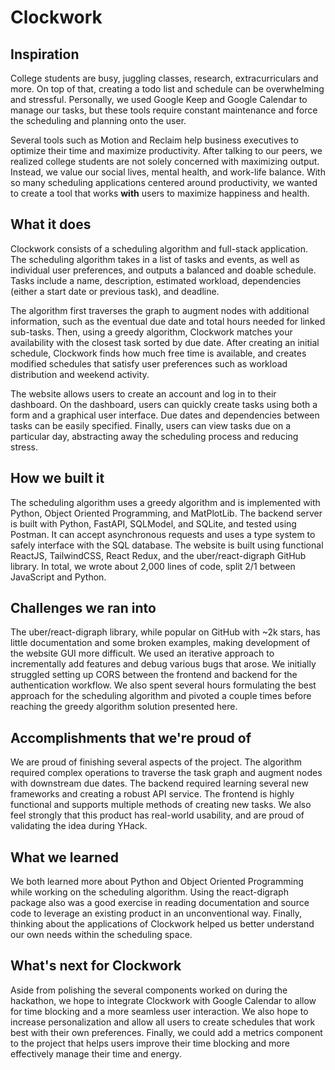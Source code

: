 # Clockwork

## Inspiration

College students are busy, juggling classes, research, extracurriculars and more. On top of that, creating a todo list and schedule can be overwhelming and stressful. Personally, we used Google Keep and Google Calendar to manage our tasks, but these tools require constant maintenance and force the scheduling and planning onto the user.

Several tools such as Motion and Reclaim help business executives to optimize their time and maximize productivity. After talking to our peers, we realized college students are not solely concerned with maximizing output. Instead, we value our social lives, mental health, and work-life balance. With so many scheduling applications centered around productivity, we wanted to create a tool that works **with** users to maximize happiness and health.

## What it does

Clockwork consists of a scheduling algorithm and full-stack application. The scheduling algorithm takes in a list of tasks and events, as well as individual user preferences, and outputs a balanced and doable schedule. Tasks include a name, description, estimated workload, dependencies (either a start date or previous task), and deadline.

The algorithm first traverses the graph to augment nodes with additional information, such as the eventual due date and total hours needed for linked sub-tasks. Then, using a greedy algorithm, Clockwork matches your availability with the closest task sorted by due date. After creating an initial schedule, Clockwork finds how much free time is available, and creates modified schedules that satisfy user preferences such as workload distribution and weekend activity.

The website allows users to create an account and log in to their dashboard. On the dashboard, users can quickly create tasks using both a form and a graphical user interface. Due dates and dependencies between tasks can be easily specified. Finally, users can view tasks due on a particular day, abstracting away the scheduling process and reducing stress.

## How we built it

The scheduling algorithm uses a greedy algorithm and is implemented with Python, Object Oriented Programming, and MatPlotLib. The backend server is built with Python, FastAPI, SQLModel, and SQLite, and tested using Postman. It can accept asynchronous requests and uses a type system to safely interface with the SQL database. The website is built using functional ReactJS, TailwindCSS, React Redux, and the uber/react-digraph GitHub library. In total, we wrote about 2,000 lines of code, split 2/1 between JavaScript and Python.

## Challenges we ran into

The uber/react-digraph library, while popular on GitHub with ~2k stars, has little documentation and some broken examples, making development of the website GUI more difficult. We used an iterative approach to incrementally add features and debug various bugs that arose. We initially struggled setting up CORS between the frontend and backend for the authentication workflow. We also spent several hours formulating the best approach for the scheduling algorithm and pivoted a couple times before reaching the greedy algorithm solution presented here.

## Accomplishments that we're proud of

We are proud of finishing several aspects of the project. The algorithm required complex operations to traverse the task graph and augment nodes with downstream due dates. The backend required learning several new frameworks and creating a robust API service. The frontend is highly functional and supports multiple methods of creating new tasks. We also feel strongly that this product has real-world usability, and are proud of validating the idea during YHack.

## What we learned

We both learned more about Python and Object Oriented Programming while working on the scheduling algorithm. Using the react-digraph package also was a good exercise in reading documentation and source code to leverage an existing product in an unconventional way. Finally, thinking about the applications of Clockwork helped us better understand our own needs within the scheduling space.

## What's next for Clockwork

Aside from polishing the several components worked on during the hackathon, we hope to integrate Clockwork with Google Calendar to allow for time blocking and a more seamless user interaction. We also hope to increase personalization and allow all users to create schedules that work best with their own preferences. Finally, we could add a metrics component to the project that helps users improve their time blocking and more effectively manage their time and energy.

